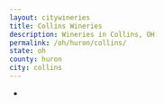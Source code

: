 ```yaml
---
layout: citywineries
title: Collins Wineries
description: Wineries in Collins, OH
permalink: /oh/huron/collins/
state: oh
county: huron
city: collins
---
```

-
